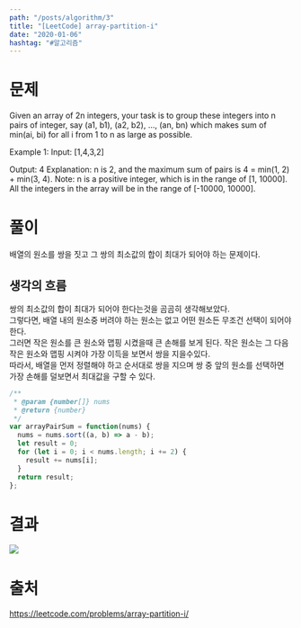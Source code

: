 ```yaml
---
path: "/posts/algorithm/3"
title: "[LeetCode] array-partition-i"
date: "2020-01-06"
hashtag: "#알고리즘"
---
```


# 문제

Given an array of 2n integers, your task is to group these integers into n pairs of integer, say (a1, b1), (a2, b2), ..., (an, bn) which makes sum of min(ai, bi) for all i from 1 to n as large as possible.

Example 1:
Input: [1,4,3,2]

Output: 4
Explanation: n is 2, and the maximum sum of pairs is 4 = min(1, 2) + min(3, 4).
Note:
n is a positive integer, which is in the range of [1, 10000].
All the integers in the array will be in the range of [-10000, 10000].

# 풀이

배열의 원소를 쌍을 짓고 그 쌍의 최소값의 합이 최대가 되어야 하는 문제이다.

## 생각의 흐름

쌍의 최소값의 합이 최대가 되어야 한다는것을 곰곰히 생각해보았다.  
그렇다면, 배열 내의 원소중 버려야 하는 원소는 없고 어떤 원소든 무조건 선택이 되어야 한다.  
그러면 작은 원소를 큰 원소와 맵핑 시켰을때 큰 손해를 보게 된다. 작은 원소는 그 다음 작은 원소와 맵핑 시켜야 가장 이득을 보면서 쌍을 지을수있다.  
따라서, 배열을 먼저 정렬해야 하고 순서대로 쌍을 지으며 쌍 중 앞의 원소를 선택하면 가장 손해를 덜보면서 최대값을 구할 수 있다.

```javascript
/**
 * @param {number[]} nums
 * @return {number}
 */
var arrayPairSum = function(nums) {
  nums = nums.sort((a, b) => a - b);
  let result = 0;
  for (let i = 0; i < nums.length; i += 2) {
    result += nums[i];
  }
  return result;
};
```

# 결과

![](/images/2020-01-06-23-10-52.png)

# 출처

https://leetcode.com/problems/array-partition-i/
